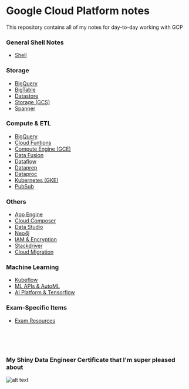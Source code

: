 # Google Cloud Platform notes
This repository contains all of my notes for day-to-day working with GCP

### General Shell Notes
* [Shell](https://raw.githubusercontent.com/mei-yong/GCP/master/Google_Cloud_Shell.txt)

### Storage
* [BigQuery](https://raw.githubusercontent.com/mei-yong/GCP/master/BigQuery.txt)
* [BigTable](https://raw.githubusercontent.com/mei-yong/GCP/master/BigTable.txt)
* [Datastore](https://raw.githubusercontent.com/mei-yong/GCP/master/Datastore.txt)
* [Storage (GCS)](https://raw.githubusercontent.com/mei-yong/GCP/master/GCS.txt)
* [Spanner](https://raw.githubusercontent.com/mei-yong/GCP/master/Spanner.txt)

### Compute & ETL
* [BigQuery](https://raw.githubusercontent.com/mei-yong/GCP/master/BigQuery.txt)
* [Cloud Funtions](https://raw.githubusercontent.com/mei-yong/GCP/master/Cloud_Functions.txt)
* [Compute Engine (GCE)](https://raw.githubusercontent.com/mei-yong/GCP/master/Compute_Engine.txt)
* [Data Fusion](https://raw.githubusercontent.com/mei-yong/GCP/master/Data_Fusion.txt)
* [Dataflow](https://raw.githubusercontent.com/mei-yong/GCP/master/Dataflow.txt)
* [Dataprep](https://raw.githubusercontent.com/mei-yong/GCP/master/Dataprep.txt)
* [Dataproc](https://raw.githubusercontent.com/mei-yong/GCP/master/Dataproc.txt)
* [Kubernetes (GKE)](https://raw.githubusercontent.com/mei-yong/GCP_Data_Engineer/master/Kubernetes.txt)
* [PubSub](https://raw.githubusercontent.com/mei-yong/GCP/master/PubSub.txt)

### Others
* [App Engine](https://raw.githubusercontent.com/mei-yong/GCP/master/App_Engine.txt)
* [Cloud Composer](https://raw.githubusercontent.com/mei-yong/GCP/master/Cloud_Composer.txt)
* [Data Studio](https://raw.githubusercontent.com/mei-yong/GCP/master/Data_Studio.txt)
* [Neo4j](https://raw.githubusercontent.com/mei-yong/GCP/master/Neo4j_on_GCP.txt)
* [IAM & Encryption](https://raw.githubusercontent.com/mei-yong/GCP/master/Security.txt)
* [Stackdriver](https://github.com/mei-yong/GCP/blob/master/Stackdriver.txt)
* [Cloud Migration](https://raw.githubusercontent.com/mei-yong/GCP/master/migration_connect.txt)

### Machine Learning
* [Kubeflow](https://raw.githubusercontent.com/mei-yong/GCP/master/Kubeflow.txt)
* [ML APIs & AutoML](https://raw.githubusercontent.com/mei-yong/GCP/master/ML-API_AutoML.txt)
* [AI Platform & Tensorflow](https://raw.githubusercontent.com/mei-yong/GCP/master/Machine_Learning.txt)

### Exam-Specific Items
* [Exam Resources](https://raw.githubusercontent.com/mei-yong/GCP/master/exam_revision.txt)

<br>
<br>
<br>


### My Shiny Data Engineer Certificate that I'm super pleased about
![alt text](https://github.com/mei-yong/GCP/blob/master/images/GCP_certificate(jpg).JPG)


